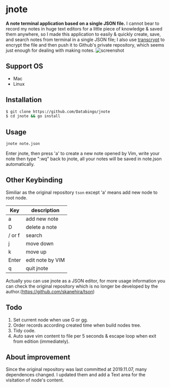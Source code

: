 # jnote 
**A note terminal application based on a single JSON file.**
I cannot bear to record my notes in huge text editors for a little piece of knowledge & saved them anywhere, so I made this application to easily & quickly create, save, and search notes from terminal in a single JSON file; I also use [transcrypt](https://github.com/elasticdog/transcrypt) to encrypt the file and then push it to Github's private repository, which seems just enough for dealing with making notes.
![screenshot](jnote.gif)

## Support OS
- Mac
- Linux

## Installation
```bash
$ git clone https://github.com/Databingo/jnote
$ cd jnote && go install
```
## Usage
```bash
jnote note.json
```
Enter jnote, then press 'a' to create a new note opened by Vim, write your note then type ":wq" back to jnote, all your notes will be saved in note.json automatically.

## Other Keybinding
Similiar as the original repository `tson` except 'a' means add new node to root node.

| Key    | description                    |
|--------|--------------------------------|
| a      | add new note                   |
| D      | delete a note                  |
| / or f | search                         |
| j      | move down                      |
| k      | move up                        |
| Enter  | edit note by VIM               |
| q      | quit jnote                     |

Actually you can use jnote as a JSON editor, for more usage information you can check the original repository which is no longer be developed by the author.(https://github.com/skanehira/tson)

## Todo
1. Set current node when use G or gg.
2. Order records according created time when build nodes tree.
3. Tidy code.
4. Auto save vim content to file per 5 seconds & escape loop when exit from edition (immediately).


## About improvement
Since the original repository was last committed at 2019.11.07, many dependences changed. I updated them and add a Text area for the visitation of node's content.



